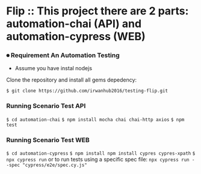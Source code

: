 # Flip :: This project there are 2 parts: automation-chai (API) and automation-cypress (WEB)

###  ⏺ Requirement An Automation Testing
* Assume you have instal nodejs

Clone the repository and install all gems depedency:
```shell
$ git clone https://github.com/irwanhub2016/testing-flip.git
```

### Running Scenario Test API

`$ cd automation-chai`
`$ npm install mocha chai chai-http axios`
`$ npm test`

### Running Scenario Test WEB

`$ cd automation-cypress`
`$ npm install npm install cypres cypres-xpath`
`$ npx cypress run`
or to run tests using a specific spec file:
`npx cypress run --spec "cypress/e2e/spec.cy.js"`
